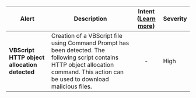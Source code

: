 |Alert|Description|Intent ([Learn more](#intentions))|Severity|
|----|----|:----:|--|
|**VBScript HTTP object allocation detected**|Creation of a VBScript file using Command Prompt has been detected. The following script contains HTTP object allocation command. This action can be used to download malicious files.|-|High|


